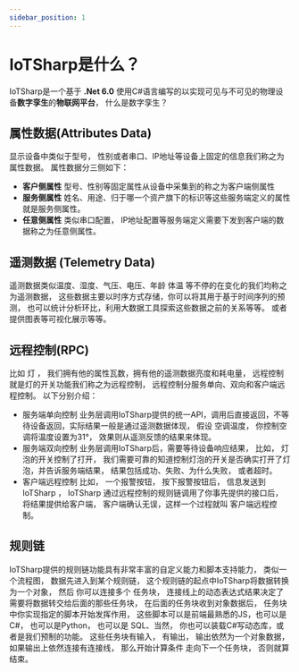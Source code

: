 ```yaml
---
sidebar_position: 1
---
```


# IoTSharp是什么？

IoTSharp是一个基于 **.Net 6.0** 使用C#语言编写的以实现可见与不可见的物理设备**数字孪生**的**物联网平台**， 什么是数字孪生？

## **属性数据(Attributes Data)**  
  显示设备中类似于型号， 性别或者串口、IP地址等设备上固定的信息我们称之为属性数据。  属性数据分三侧如下：
  - **客户侧属性** 型号、性别等固定属性从设备中采集到的称之为客户端侧属性 
  - **服务侧属性** 姓名、用途、归于哪一个资产旗下的标识等这些服务端定义的属性就是服务侧属性。
  -  **任意侧属性** 类似串口配置， IP地址配置等服务端定义需要下发到客户端的数据称之为任意侧属性。


## **遥测数据 (Telemetry Data)**  
  遥测数据类似温度、湿度、气压、电压、年龄 体温 等不停的在变化的我们均称之为遥测数据， 这些数据主要以时序方式存储，你可以将其用于基于时间序列的预测， 也可以统计分析环比，利用大数据工具探索这些数据之前的关系等等。 或者提供图表等可视化展示等等。 

## **远程控制(RPC)**  

比如 灯 ， 我们拥有他的属性瓦数，拥有他的遥测数据亮度和耗电量， 远程控制就是灯的开关功能我们称之为远程控制， 远程控制分服务单向、双向和客户端远程控制。 以下分别介绍：
   - 服务端单向控制  业务层调用IoTSharp提供的统一API，调用后直接返回，不等待设备返回，实际结果一般是通过遥测数据体现， 假设 空调温度， 你控制空调将温度设置为31°， 效果则从遥测反馈的结果来体现。 
   - 服务端双向控制  业务层调用IoTSharp后，需要等待设备响应结果， 比如， 灯泡的开关控制了打开， 我们需要可靠的知道控制灯泡的开关是否确实打开了灯泡，并告诉服务端结果， 结果包括成功、失败、为什么失败， 或者超时。 
   - 客户端远程控制  比如， 一个报警按钮， 按下报警按钮后， 信息发送到IoTSharp ， IoTSharp 通过远程控制的规则链调用了你事先提供的接口后，将结果提供给客户端， 客户端确认无误，这样一个过程就叫 客户端远程控制。 

 ## **规则链** 
  IoTSharp提供的规则链功能具有非常丰富的自定义能力和脚本支持能力， 类似一个流程图， 数据先进入到某个规则链， 这个规则链的起点中IoTSharp将数据转换为一个对象， 然后 你可以连接多个 任务块， 连接线上的动态表达式结果决定了需要将数据转交给后面的那些任务块， 在后面的任务块收到对象数据后， 任务块中你实现指定的脚本开始发挥作用， 这些脚本可以是前端最熟悉的JS，也可以是C#， 也可以是Python， 也可以是 SQL、当然， 你也可以装载C#写动态库，或者是我们预制的功能。 这些任务块有输入， 有输出， 输出依然为一个对象数据， 如果输出上依然连接有连接线， 那么开始计算条件 走向下一个任务块， 否则就算结束。 